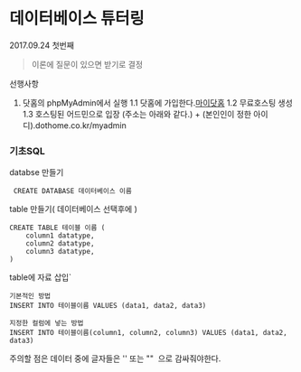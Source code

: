 데이터베이스 튜터링
===================

2017.09.24 첫번째

> 이론에 질문이 있으면 받기로 결정

선행사항
1.	닷홈의 phpMyAdmin에서 실행 1.1 닷홈에 가입한다.[마이닷홈](https://dothome.co.kr) 
    1.2 무료호스팅 생성 
    1.3 호스팅된 어드민으로 입장 (주소는 아래와 같다.)
        + (본인인이 정한 아이디).dothome.co.kr/myadmin



### 기초SQL

databse 만들기
    
```
 CREATE DATABASE 데이터베이스 이름   
```

table 만들기( 데이터베이스 선택후에 )

```
CREATE TABLE 테이블 이름 (
    column1 datatype,
    column2 datatype,
    column3 datatype,
)
```

table에 자료 삽입`

```
기본적인 방법
INSERT INTO 테이블이름 VALUES (data1, data2, data3)

지정한 컬럼에 넣는 방법
INSERT INTO 테이블이름(column1, column2, column3) VALUES (data1, data2, data3)
```
주의할 점은 데이터 중에 글자들은 '' 또는 ""  으로 감싸줘야한다.
